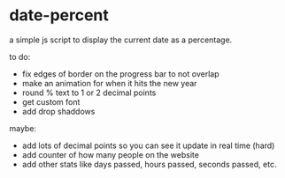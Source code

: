 # date-percent
a simple js script to display the current date as a percentage.


to do:

- fix edges of border on the progress bar to not overlap
- make an animation for when it hits the new year
- round % text to 1 or 2 decimal points
- get custom font
- add drop shaddows

maybe:
- add lots of decimal points so you can see it update in real time (hard)
- add counter of how many people on the website
- add other stats like days passed, hours passed, seconds passed, etc.
